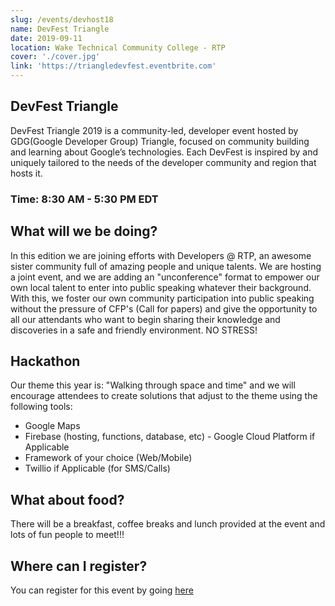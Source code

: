 ```yaml
---
slug: /events/devhost18
name: DevFest Triangle
date: 2019-09-11
location: Wake Technical Community College - RTP
cover: './cover.jpg'
link: 'https://triangledevfest.eventbrite.com'
---
```


## DevFest Triangle
DevFest Triangle 2019 is a community-led, developer event hosted by GDG(Google Developer Group) Triangle, focused on community building and learning about Google’s technologies. Each DevFest is inspired by and uniquely tailored to the needs of the developer community and region that hosts it.
### Time: 8:30 AM - 5:30 PM EDT

## What will we be doing?
In this edition we are joining efforts with Developers @ RTP, an awesome sister community full of amazing people and unique talents. We are hosting a joint event, and we are adding an "unconference" format to empower our own local talent to enter into public speaking whatever their background. With this, we foster our own community participation into public speaking without the pressure of CFP's (Call for papers) and give the opportunity to all our attendants who want to begin sharing their knowledge and discoveries in a safe and friendly environment. NO STRESS!

## Hackathon
Our theme this year is: "Walking through space and time" and we will encourage attendees to create solutions that adjust to the theme using the following tools:
- Google Maps
- Firebase (hosting, functions, database, etc) - Google Cloud Platform if Applicable
- Framework of your choice (Web/Mobile)
- Twillio if Applicable (for SMS/Calls)


## What about food?
There will be a breakfast, coffee breaks and lunch provided at the event and lots of fun people to meet!!!

## Where can I register?
You can register for this event by going [here](https://triangledevfest.eventbrite.com)